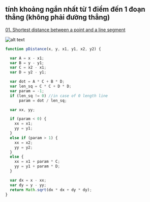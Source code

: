 ## tính khoảng ngắn nhất từ 1 điểm đến 1 đoạn thẳng (không phải đường thẳng)


[01. Shortest distance between a point and a line segment](https://stackoverflow.com/questions/849211/shortest-distance-between-a-point-and-a-line-segment/6853926#6853926)

![alt text](https://i.sstatic.net/sXc2j.png)


```javascript
function pDistance(x, y, x1, y1, x2, y2) {

  var A = x - x1;
  var B = y - y1;
  var C = x2 - x1;
  var D = y2 - y1;

  var dot = A * C + B * D;
  var len_sq = C * C + D * D;
  var param = -1;
  if (len_sq != 0) //in case of 0 length line
      param = dot / len_sq;

  var xx, yy;

  if (param < 0) {
    xx = x1;
    yy = y1;
  }
  else if (param > 1) {
    xx = x2;
    yy = y2;
  }
  else {
    xx = x1 + param * C;
    yy = y1 + param * D;
  }

  var dx = x - xx;
  var dy = y - yy;
  return Math.sqrt(dx * dx + dy * dy);
}
